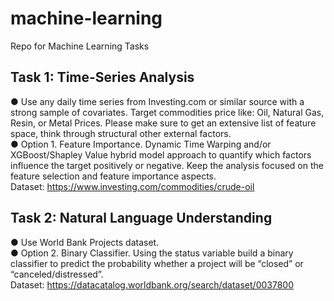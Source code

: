 # machine-learning
Repo for Machine Learning Tasks

## Task 1: Time-Series Analysis
● Use any daily time series from Investing.com or similar source with a strong sample of covariates. Target commodities price like: Oil, Natural Gas, Resin, or Metal Prices. Please make sure to get an extensive list of feature space, think through structural other external factors.\
● Option 1. Feature Importance. Dynamic Time Warping and/or XGBoost/Shapley Value hybrid model approach to quantify which factors influence the target positively or negative. Keep the analysis focused on the feature selection and feature importance aspects.\
Dataset: https://www.investing.com/commodities/crude-oil

## Task 2: Natural Language Understanding
● Use World Bank Projects dataset.\
● Option 2. Binary Classifier. Using the status variable build a binary classifier to predict the probability whether a project will be “closed” or “canceled/distressed”.\
Dataset: https://datacatalog.worldbank.org/search/dataset/0037800
